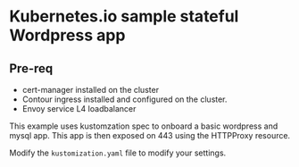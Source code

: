# Kubernetes.io sample stateful Wordpress app

## Pre-req
- cert-manager installed on the cluster
- Contour ingress installed and configured on the cluster. 
- Envoy service L4 loadbalancer 

This example uses kustomzation spec to onboard a basic wordpress and mysql app. This app is then exposed on 443 using the HTTPProxy resource. 

Modify the `kustomization.yaml` file to modify your settings. 
